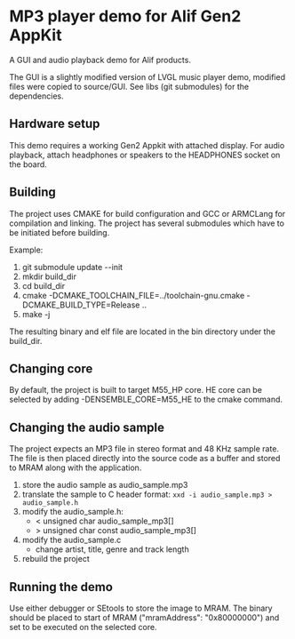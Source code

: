 # MP3 player demo for Alif Gen2 AppKit

A GUI and audio playback demo for Alif products.

The GUI is a slightly modified version of LVGL music player demo, modified files were copied to source/GUI. See libs (git submodules) for the dependencies.

## Hardware setup
This demo requires a working Gen2 Appkit with attached display. For audio playback, attach headphones or speakers to the HEADPHONES socket on the board.

## Building
The project uses CMAKE for build configuration and GCC or ARMCLang for compilation and linking. The project has several submodules which have to be initiated before building.

Example:
1. git submodule update --init
1. mkdir build_dir
1. cd build_dir
1. cmake -DCMAKE_TOOLCHAIN_FILE=../toolchain-gnu.cmake -DCMAKE_BUILD_TYPE=Release ..
1. make -j

The resulting binary and elf file are located in the bin directory under the build_dir.

## Changing core
By default, the project is built to target M55_HP core. HE core can be selected by adding -DENSEMBLE_CORE=M55_HE to the cmake command.

## Changing the audio sample
The project expects an MP3 file in stereo format and 48 KHz sample rate. The file is then placed directly into the source code as a buffer and stored to MRAM along with the application.

1. store the audio sample as audio_sample.mp3
1. translate the sample to C header format: `xxd -i audio_sample.mp3 > audio_sample.h`
1. modify the audio_sample.h: 
    - < unsigned char audio_sample_mp3[]
    - \> unsigned char const audio_sample_mp3[]
1. modify the audio_sample.c
    - change artist, title, genre and track length
1. rebuild the project

## Running the demo
Use either debugger or SEtools to store the image to MRAM. The binary should be placed to start of MRAM ("mramAddress": "0x80000000") and set to be executed on the selected core.
